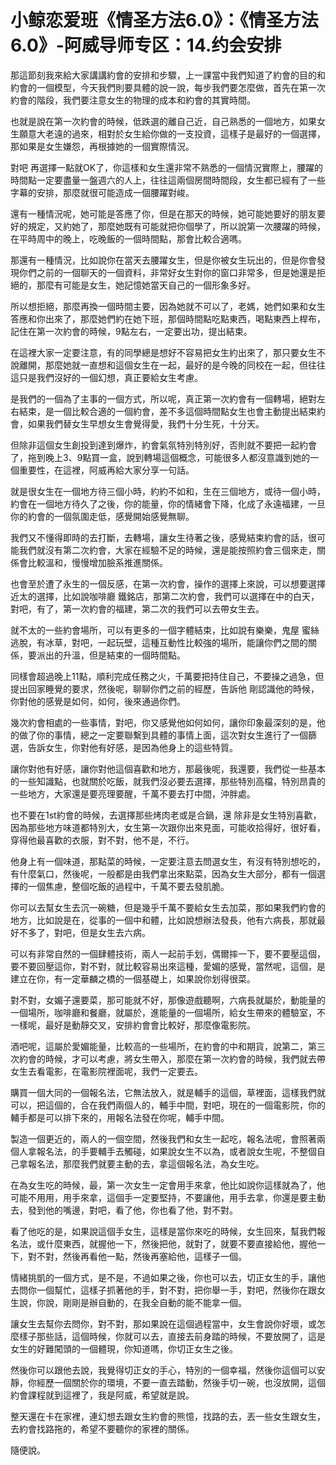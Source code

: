 # 小鲸恋爱班《情圣方法6.0》：《情圣方法6.0》-阿威导师专区：14.约会安排

那這節刻我來給大家講講約會的安排和步驟，上一課當中我們知道了約會的目的和約會的一個模型，今天我們則要具體的說一說，每步我們要怎麼做，首先在第一次約會的階段，我們要注意女生的物理的成本和約會的其實時間。

也就是說在第一次約會的時候，低跌選的離自己近，自己熟悉的一個地方，如果女生願意大老遠的過來，相對於女生給你做的一支投資，這樣子是最好的一個選擇，那如果是女生嫌怨，再根據她的一個實際情況。

對吧 再選擇一點就OK了，你這樣和女生還非常不熟悉的一個情況實際上，腰躍的時間點一定要盡量一盤週六的人上，往往這兩個房間時間段，女生都已經有了一些字幕的安排，那麼就很可能造成一個腰躍對峻。

還有一種情況呢，她可能是答應了你，但是在那天的時候，她可能她要好的朋友要好的規定，又約她了，那麼她既有可能就把你個學了，所以說第一次腰躍的時候，在平時周中的晚上，吃晚飯的一個時間點，那會比較合適嗎。

那還有一種情況，比如說你在當天去腰躍女生，但是你被女生玩出的，但是你會發現你們之前的一個聊天的一個資料，非常好女生對你的窗口非常多，但是她還是拒絕的，那麼有可能是女生，她記憶她當天自己的一個形象多好。

所以想拒絕，那麼再換一個時間主要，因為她就不可以了，老媽，她們如果和女生答應和你出來了，那麼她們約在她下班，那個時間點吃點東西，喝點東西上桿布，記住在第一次約會的時候，9點左右，一定要出功，提出結束。

在這裡大家一定要注意，有的同學總是想好不容易把女生約出來了，那只要女生不說離開，那麼她就一直想和這個女生在一起，最好的是今晚的同校在一起，但往往這只是我們沒好的一個幻想，真正要給女生考慮。

是我們的一個為了主事的一個方式，所以呢，真正第一次約會有一個轉場，絕對左右結束，是一個比較合適的一個約會，差不多這個時間點女生也會主動提出結束約會，如果我們替女生早想女生會覺得愛，我們十分生死，十分天。

但除非這個女生創投到達到爆炸，約會氣氛特別特別好，否則就不要把一起約會了，拖到晚上3、9點買一盒，說到轉場這個概念，可能很多人都沒意識到她的一個重要性，在這裡，阿威再給大家分享一句話。

就是很女生在一個地方待三個小時，約約不如和，生在三個地方，或待一個小時，約會在一個地方待久了之後，你的能量，你的情緒會下降，化成了永遠福建，一旦你的約會的一個氛圍走低，感覺開始感覺無聊。

我們又不懂得即時的去打斷，去轉場，讓女生待著之後，感覺結束約會的話，很可能我們就沒有第二次約會，大家在經驗不足的時候，還是能按照約會三個來走，關係會比較溫和，慢慢增加臉系推進關係。

也會至於遭了永生的一個反感，在第一次約會，操作的選擇上來說，可以想要選擇近太的選擇，比如說咖啡廳 鐵銘店，那第二次約會，我們可以選擇在中的白天，對吧，有了，第一次約會的福建，第二次的我們可以去帶女生去。

就不太的一些約會場所，可以有更多的一個字體結束，比如說有樂樂，鬼屋 蜜絲 逃脫，有冰草，對吧，一起玩壁，這種互動性比較強的場所，能讓你們之間的關係，要派出的升溫，但是結束的一個時間點。

同樣會超過晚上11點，順利完成任務之火，千萬要把持住自己，不要操之過急，但提出回家睡覺的要求，然後呢，聊聊你們之前的經歷，告訴他 剛認識他的時候，你對他的感覺是如何，如何，後來通過你們。

幾次約會相處的一些事情，對吧，你又感覺他如何如何，讓你印象最深刻的是，他的做了你的事情，總之一定要聯繫到具體的事情上面，這次對女生進行了一個篩選，告訴女生，你對他有好感，是因為他身上的這些特質。

讓你對他有好感，讓你對他這個喜歡和地方，那最後呢，我還要，我們從一些基本的一些知識點，也就關於吃飯，就我們沒必要去選擇，那些特別高檔，特別昂貴的一些地方，大家還是要亮理要醒，千萬不要去打中間，沖胖處。

也不要在1st約會的時候，去選擇那些烤肉老或是合鍋，還 除非是女生特別喜歡，因為那些地方味道都特別大，女生第一次跟你出來見面，可能收拾得好，很好看，穿得他最喜歡的衣服，對不對，他不是，不行。

他身上有一個味道，那點菜的時候，一定要注意去問選女生，有沒有特別想吃的，有什麼氣口，然後呢，一般都是由我們拿出來點菜，因為女生大部分，都有一個選擇的一個焦慮，整個吃飯的過程中，千萬不要去發肌脆。

你可以去幫女生去沉一碗糖，但是幾乎千萬不要給女生去加菜，那如果我們約會的地方，比如說是在，從事的一個中和體，比如說想辦法發長，他有六病長，那就最好不多了，對吧，但是女生去六病。

可以有非常自然的一個肆體技術，兩人一起前手划，偶爾摔一下，要不要壓這個，要不要回壓這你，對不對，就比較容易出來這種，愛媚的感覺，當然呢，這個，是建立在你，有一定華麟之橋的一個基礎上，如果說你划得很菜。

對不對，女媚子還要菜，那可能就不好，那像遊戲聽啊，六病長就屬於，動能量的一個場所，咖啡廳和餐廳，就屬於，進能量的一個場所，給女生帶來的體驗室，不一樣呢，最好是動靜交叉，安排約會會比較好，那麼像電影院。

酒吧呢，這屬於愛媚能量，比較高的一些場所，在約會的中和期貨，說第二，第三次約會的時候，才可以考慮，將女生帶入，那麼在第一次約會的時候，我們就去帶女生去看電影，在電影院裡面呢，我們一定要去。

購買一個大同的一個報名法，它無法放入，就是輔手的這個，草裡面，這樣我們就可以，把這個的，合在我們兩個人的，輔手中間，對吧，現在的一個電影院，你的輔手都是可以排下來的，用報名法發在你呢，輔手中間。

製造一個更近的，兩人的一個空間，然後我們和女生一起吃，報名法呢，會照著兩個人拿報名法，的手要輔手去觸碰，如果說女生不以為，或者說女生呢，不整個自己拿報名法，那麼我們就要主動的去，拿這個報名法，為女生吃。

在為女生吃的時候，最，第一次女生一定會用手來拿，他比如說你這樣就為了，他可能不用用，用手來拿，這個手一定要堅持，不要讓他，用手去拿，你還是要主動去，發到他的嘴邊，對吧，看了他，你也看了他，對不對。

看了他吃的是，如果說這個手女生，這樣是當你來吃的時候，女生回來，幫我們報名法，或什麼東西，就握他一下，然後把他，就對了，就要不要直接給他，握他一下，對不對，然後再看他一點，然後再塞給他，這樣子一個。

情緒挑凱的一個方式，是不是，不過如果之後，你也可以去，切正女生的手，讓他去問你一個幫忙，這樣子抓著他的手，對不對，把你舉一手，對吧，然後你在跟女生說，你說，剛剛是辦自動的，在我全自動的能不能拿一個。

讓女生去幫你去問你，對不對，那如果說在這個過程當中，女生會說你好壞，或怎麼樣子那些話，這個時候，你就可以去，直接去前身踏的時候，不要放開了，這是女生的好難闖頭的一個體現，你知道嗎，你切正女生之後。

然後你可以跟他去說，我覺得切正女的手心，特別的一個幸福，然後你這個可以安靜，你經歷一個關於你的環境，不要一直去踏動，然後手切一碗，也沒放開，這個約會課程就到這裡了，我是阿威，希望就是說。

整天還在卡在家裡，連幻想去跟女生約會的熊憶，找路的去，丟一些女生跟女生，去約會找路拖的，希望不要聽你的家裡的關係。

隨便說。